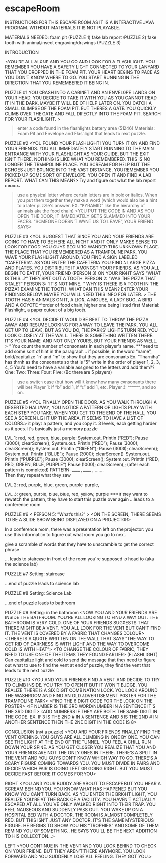 # escapeRoom

INSTRUCTIONS FOR THIS ESCAPE ROOM AS IT IS A INTERACTIVE JAVA PROGRAM. WITHOUT MATERIALS IT IS NOT PLAYABLE.

<ESCAPE FROM SKYZONE>

MATERIALS NEEDED:
foam pit (PUZZLE 1)
fake lab report (PUZZLE 2)
fake tooth with animal/insect engraving/drawings (PUZZLE 3)
  
INTRODUCTION 
<YOU AND YOUR FRIENDS ARE AT A TRAMPOLINE PLACE TO CELEBRATE YOUR FRIENDS BIRTHDAY. IT IS GETTING LATE AND YOU ARE ALL ASKED TO LEAVE THE PLACE AS IT IS ABOUT TO CLOSE. YOU AND YOUR FRIENDS DECIDE TO SPLIT UP AND HIDE PAST CLOSING WHEN YOU SUDDENLY HEAR A SCREECH. THE LIGHTS TURN PITCH BLACK AND YOU SCRAMBLE TO FIND YOUR FRIENDS>

<YOU’RE ALL ALONE AND YOU GO AND LOOK FOR A FLASHLIGHT. YOU REMEMBER YOU HAVE A SAFETY LIGHT CONNECTED TO YOUR LANYARD THAT YOU DROPPED IN THE FOAM PIT. YOUR HEART BEGINS TO PACE AS YOU DON’T KNOW WHERE TO GO. YOU START RUNNING IN THE DIRECTION THAT YOU REMEMBERED IT BEING IN. 
        
PUZZLE #1 
YOU CRASH INTO A CABINET AND AN ENVELOPE LANDS ON YOUR HEAD. YOU DECIDE TO TAKE IT WITH YOU AS YOU CANNOT READ IT IN THE DARK. MAYBE IT WILL BE OF HELP LATER ON. YOU CATCH A SMALL GLIMPSE OF THE FOAM PIT. BUT THERES A GATE. YOU QUICKLY CLIMB OVER THE GATE AND FALL DIRECTLY INTO THE FOAM PIT. SEARCH FOR YOUR FLASHLIGHT. > 
> enter a code found in the flashlights battery area (51246)
Materials: Foam Pit and Envelope and Flashlight that leads to next puzzle.

PUZZLE #2 
<YOU FOUND YOUR FLASHLIGHT! YOU TURN IT ON AND FIND YOUR FRIENDS. YOU ALL IMMEDIATELY START RUNNING TO THE MAIN ENTRANCE WITH YOUR FLASHLIGHT AS YOUR GUIDE. BUT THE EXIT ISN’T THERE. NOTHING IS LIKE WHAT YOU REMEMBERED. THIS IS NO LONGER THE TRAMPOLINE PLACE. YOU SCREAM FOR HELP BUT THE ECHOES JUST BOUNCE INTO THE VAST DISTANCE. YOU REMEMBER YOU PICKED UP SOME SORT OF ENVELOPE. YOU OPEN IT AND FIND A LAB REPORT. WHAT CAN THIS MEAN?>
Try and figure out what the lab report means. 
> use a physical letter where certain letters are in bold or italics. When you put them together they make a word (which would also be a hint to a later puzzle's answer. EX. “PYRAMID” like the hierarchy of animals aka the food chain)
<YOU PUT THE CODE IN AND AS YOU OPEN THE DOOR, IT IMMEDIATELY GETS SLAMMED INTO YOUR FACES. “SOMEONE DOESN’T WANT US TO LEAVE”, YOUR FRIEND SAYS>

PUZZLE #3 
<YOU SUGGEST THAT SINCE YOU AND YOUR FRIENDS ARE GOING TO HAVE TO BE HERE ALL NIGHT AND IT ONLY MAKES SENSE TO LOOK FOR FOOD. YOU GUYS BEGIN TO WANDER THIS UNKNOWN PLACE. THE PLACE THAT YOU REMEMBERED AS A TRAMPOLINE PARK. YOU WAVE YOUR FLASHLIGHT AROUND, YOU FIND A SIGN LABELED “CAFETERIA”. AS YOU ENTER THE CAFETERIA YOU FIND A LARGE PIZZA AND PLATES. YOU DISTRIBUTE IT AMONGST YOUR FRIENDS. AS YOU ALL BEGIN TO EAT IT, YOUR FRIEND (PERSON 3) ON YOUR RIGHT SAYS “WHAT IS THIS…?” THEY SPIT OUT A TOOTH.
PERSON 2: “WAS THE PIZZA THAT STALE?”
PERSON 3: “IT’S NOT MINE…” 
WHY IS THERE IS A TOOTH IN THE PIZZA? EXAMINE THE TOOTH. WHAT CAN THIS MEAN?  ENTER YOUR FINDINGS BELOW. MAYBE YOU WILL NEED THIS INFO FOR LATER. >
THE TOOTH HAS 5 ANIMALS ON IT, A LION, A MOUSE, A LADY BUG, A BIRD AND A COYOTE
^^order of food chain, higher one being listed first
Material: Flashlight, a paper cutout of a big tooth.

PUZZLE #4
<YOU DECIDE IT WOULD BE BEST TO THROW THE PIZZA AWAY AND RESUME LOOKING FOR A WAY TO LEAVE THE PARK. YOU ALL GET UP TO LEAVE, BUT AS YOU DO, THE PARKS’ LIGHTS TURN RED. YOU LOOK CLOSELY AT THE WALL. THERE IS SOMETHING WRITTEN THERE. IT'S YOUR NAME. AND NOT ONLY YOURS, BUT YOUR FRIENDS AS WELL.  > “
 You count the number of consonants in each player's name.
***need to add some sort of hint in the paragraph… if possible, in the word “name”, bold/capitalize “n” and “m” to show that they are consonants
Ex.
“Tharniha” has thrnh as the consonants so that is “5”
write in the order of player 1, 2, 3, 4, 5
You’d need to have a variable assigned to the letters and add them??
One: 
Two:
Three:
Four:
Five:
(Bc there are 5 players)
> use a switch case (but how will it know how many consonants there will be)
> Player 1: if “b” add 1, if “c” add 1, etc.
> Player 2: ^^^^^^, and so on.
  
PUZZLE #5 
<YOU FINALLY OPEN THE DOOR. AS YOU WALK THROUGH A DESERTED HALLWAY, YOU NOTICE A PATTERN OF LIGHTS PLAY WITH EACH STEP YOU TAKE. WHEN YOU GET TO THE END OF THE HALL, YOU SEE A SCREEN LIGHT UP THE AREA. IT SEEMS TO HAVE A LIST OF COLORS.>
 it plays a pattern, and you copy it. 3 levels, each getting harder as it goes. It's basically just a memory puzzle

LVL 1: red, red, green, blue, purple:
System.out. Println (“RED”);
Pause (3000);
clearScreen();
System.out. Println (“RED”);
Pause (3000);
clearScreen();
System.out. Println (“GREEN”);
Pause (3000);
clearScreen();
System.out. Println (“BLUE”);
Pause (3000);
clearScreen();
System.out. Println (“PURPLE”);
Pause (3000);
clearScreen();
System.out. Println (“RED, RED, GREEN, BLUE, PURPLE”)
Pause (1000);
clearScreen(); (after each pattern is completed)
PATTERN: ____ , ____ , …….  
Then they repeat what they saw

LVL 2: red, purple, blue, green, purple, purple, 

LVL 3: green, purple, blue, blue, red, yellow, purple
***If they want to rewatch the pattern, they have to start this puzzle over again
<THE DOOR HAS OPENED TO WHAT LOOKS LIKE A CONFERENCE ROOM.>  …leads to a conference room

PUZZLE #6 
< PERSON 5: ”What’s this?” >
<ON THE SCREEN, THERE SEEMS TO BE A SLIDE SHOW BEING DISPLAYED ON A PROJECTOR>

In a conference room, there was a presentation left on the projector: you use this information to figure out what room you go to next.

give a scramble of words that they have to unscramble to get the correct phrase

… leads to staircase in front of the room you're supposed to head to (aka the science lab)

PUZZLE #7 
Setting: staircase
<Unlock door to science lab>

…end of puzzle leads to science lab

PUZZLE #8 
Setting: Science Lab

<NUMBERS AROUND THE ROOM WHICH REPRESENT AN ELEMENT ON THE PERIODIC TABLE>
<USE THE ELEMENTS TO CREATE A COMPOUND>
<OPEN A SAFE TO GET A KEY TO UNLOCK BATHROOM>
…end of puzzle leads to bathroom

PUZZLE #9 
Setting: in the bathroom
<NOW YOU AND YOUR FRIENDS ARE INSIDE THE BATHROOM. YOU’RE ALL LOOKING TO FIND A WAY OUT. THE BATHROOM IS VERY COLD. ONE OF YOUR FRIENDS SUGGESTS THAT THERE MIGHT BE A VENT. YOU ALL LOOK FOR THE VENT BUT CAN’T FIND IT. THE VENT IS COVERED BY A FABRIC THAT CHANGES COLOUR>
<THERE IS A QUOTE WRITTEN ON THE WALL THAT SAYS “THE WAY TO GET RID OF DARKNESS IS WITH LIGHT AND THE WAY TO OVERCOME COLD IS WITH HEAT”>
<TO CHANGE THE COLOUR OF FABRIC, THEY NEED TO USE ONE OF THE ITEMS THEY FOUND EARLIER> (FLASHLIGHT)
Can capitalize light and cold to send the message that they need to figure out what to use to find the vent
at end of puzzle, they find the vent that leads to the next puzzle
<remove cover from vent> 

PUZZLE #10 
<YOU AND YOUR FRIENDS FIND A VENT AND DECIDE TO TRY TO CLIMB INSIDE. YOU TRY TO OPEN IT BUT IT WON'T BUDGE. YOU REALIZE THERE IS A SIX DIGIT COMBINATION LOCK. YOU LOOK AROUND THE WASHROOM AND FIND AN OLD ADVERTISEMENT POSTER FOR THE TRAMPOLINE PARK>
<FIND THE 6 DIGIT CODE FOR THE LOCK ON THE POSTER>
<IF NUMBER IS THE 3RD WORD/NUMBER IN A SENTENCE IT'S THE 3RD DIGIT>
<ADD NUMBERS IF THEY ARE BOTH THE SAME DIGIT IN THE CODE. EX. IF 3 IS THE 2ND # IN A SENTENCE AND 5 IS THE 2ND # IN ANOTHER SENTENCE THEN THE 2ND DIGIT IN THE CODE IS 8>
<GIVE HINT FOR PUZZLE>

CONCLUSION (not a puzzle)
<YOU AND YOUR FRIENDS FINALLY FIND THE VENT OPENING. YOU GUYS ARE ALL CLIMBING IN ONE BY ONE. YOU CAN SEE THE LIGHT AT THE END OF THE TUNNEL. YOU FEEL A CHILL RUN DOWN YOUR SPINE. AS YOU GET CLOSER YOU REALIZE THAT YOU AND YOUR FRIENDS ARE NOT THE ONLY ONES IN THERE.  THERE’S A SPLIT IN THE VENT AND YOU GUYS DON’T KNOW WHICH WAY TO GO. THERE’S A SCARY FIGURE COMING TOWARDS YOU. YOU MUST DIVIDE IN PAIRS AND DECIDE WHICH PAIR IS GOING LEFT OR GOING RIGHT. BUT YOU MUST DECIDE FAST BEFORE IT COMES FOR YOU>


RIGHT
<YOU AND YOUR BUDDY ARE ABOUT TO ESCAPE BUT YOU HEAR A SCREAM BEHIND YOU. YOU KNOW WHAT HAS HAPPENED BUT YOU KNOW YOU CAN’T TURN BACK. AS YOU ENTER THE BRIGHT LIGHT,  YOU REALIZE YOU’RE AT THE BACK OF A FACILITY. YOU HAVEN’T ACTUALLY ESCAPED AT ALL. YOU’VE ONLY WALKED RIGHT INTO THEIR TRAP. YOU FEEL NAUSEOUS AND SUDDENLY PASS OUT. YOU WAKE UP ON A HOSPITAL BED WITH A DOCTOR. THE ROOM IS ALMOST COMPLETELY RED. BUT THIS ISN’T JUST ANY DOCTOR. IT’S THE SAME MYSTERIOUS FIGURE.  HE BEGINS TO SHOW YOU HIS “TROPHIES” AND SOME OF THEM REMIND YOU OF SOMETHING.. HE SAYS YOU’LL BE THE NEXT ADDITION TO HIS COLLECTION…>

LEFT
<YOU CONTINUE IN THE VENT AND YOU LOOK BEHIND TO CHECK ON YOUR FRIEND. BUT THEY AREN’T THERE ANYMORE. YOU LOOK FORWARD AND YOU SUDDENLY LOSE ALL FEELING. THEY GOT YOU.>

